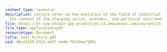 ```yaml
---
content_type: resource
description: Lecture notes on the evolution of the field of industrial relations in
  the context of the changing social, economic, and political environments.
file: https://ol-ocw-studio-app-production.s3.amazonaws.com/courses/15-676-work-employment-and-industrial-relations-theory-spring-2008/98a11539b315eb57a44dfb220aef285e_ses2_history.pdf
file_type: application/pdf
resourcetype: Document
title: ses2_history.pdf
uid: 98a11539-b315-eb57-a44d-fb220aef285e
---
```

